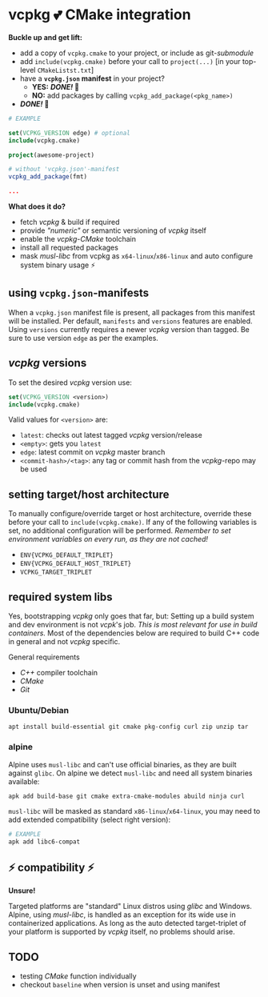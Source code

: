 # vcpkg 💕 CMake integration
**Buckle up and get lift:**
* add a copy of `vcpkg.cmake` to your project, or include as git-*submodule*
* add `include(vcpkg.cmake)` before your call to `project(...)` [in your top-level `CMakeListst.txt`]
* have a **`vcpkg.json` manifest** in your project?
  * **YES:** ***DONE!* 🚀**
  * **NO:** add packages by calling `vcpkg_add_package(<pkg_name>)`
* ***DONE!* 🚀**

```cmake
# EXAMPLE

set(VCPKG_VERSION edge) # optional
include(vcpkg.cmake)

project(awesome-project)

# without 'vcpkg.json'-manifest
vcpkg_add_package(fmt)

...
```

**What does it do?**
* fetch *vcpkg* & build if required
* provide *"numeric"* or semantic versioning of *vcpkg* itself
* enable the *vcpkg*-*CMake* toolchain
* install all requested packages
* mask *musl-libc* from vcpkg as `x64-linux`/`x86-linux` and auto configure system binary usage ⚡
  
  
## using `vcpkg.json`-manifests
When a `vcpkg.json` manifest file is present, all packages from this manifest will be installed. Per default, `manifests` and `versions` features are enabled. Using `versions` currently requires a newer *vcpkg* version than tagged. Be sure to use version `edge` as per the examples.
  

## *vcpkg* versions
To set the desired *vcpkg* version use:
```cmake
set(VCPKG_VERSION <version>)
include(vcpkg.cmake)
```

Valid values for `<version>` are:
* `latest`: checks out latest tagged *vcpkg* version/release
* `<empty>`: gets you `latest`
* `edge`: latest commit on *vcpkg* master branch
* `<commit-hash>/<tag>`: any tag or commit hash from the *vcpkg*-repo may be used
  
  
## setting target/host architecture
To manually configure/override target or host architecture, override these before your call to `include(vcpkg.cmake)`. If any of the following variables is set, no additional configuration will be performed. *Remember to set environment variables on every run, as they are not cached!*
* `ENV{VCPKG_DEFAULT_TRIPLET}`
* `ENV{VCPKG_DEFAULT_HOST_TRIPLET}`
* `VCPKG_TARGET_TRIPLET`


## required system libs
Yes, bootstrapping *vcpkg* only goes that far, but: Setting up a build system and dev environment is not *vcpk*'s job.
*This is most relevant for use in build containers.* Most of the dependencies below are required to build C++ code in general and not *vcpkg* specific.

General requirements
* *C++* compiler toolchain
* *CMake*
* *Git*

### Ubuntu/Debian
```
apt install build-essential git cmake pkg-config curl zip unzip tar 
```

### alpine
Alpine uses `musl-libc` and can't use official binaries, as they are built against `glibc`. On alpine we detect `musl-libc` and need all system binaries available:
```
apk add build-base git cmake extra-cmake-modules abuild ninja curl
```
`musl-libc` will be masked as standard `x86-linux`/`x64-linux`, you may need to add extended compatibility (select right version):
```bash
# EXAMPLE
apk add libc6-compat
```


## ⚡ compatibility ⚡
**Unsure!**

Targeted platforms are "standard" Linux distros using *glibc* and Windows. Alpine, using *musl-libc*, is handled as an exception for its wide use in containerized applications. As long as the auto detected target-triplet of your platform is supported by *vcpkg* itself, no problems should arise.


## TODO
* testing *CMake* function individually
* checkout `baseline` when version is unset and using manifest
